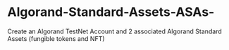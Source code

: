 # Algorand-Standard-Assets-ASAs-
Create an Algorand TestNet Account and 2 associated Algorand Standard Assets (fungible tokens and NFT)
